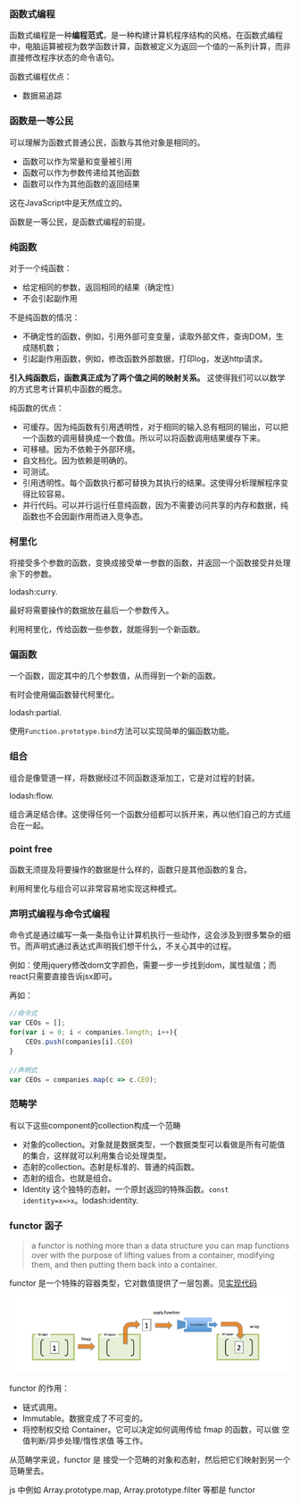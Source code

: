### 函数式编程
函数式编程是一种**编程范式**，是一种构建计算机程序结构的风格。在函数式编程中，电脑运算被视为数学函数计算，函数被定义为返回一个值的一系列计算，而非直接修改程序状态的命令语句。

函数式编程优点：
* 数据易追踪

### 函数是一等公民
可以理解为函数式普通公民，函数与其他对象是相同的。

* 函数可以作为常量和变量被引用
* 函数可以作为参数传递给其他函数
* 函数可以作为其他函数的返回结果

这在JavaScript中是天然成立的。

函数是一等公民，是函数式编程的前提。

### 纯函数
对于一个纯函数：
* 给定相同的参数，返回相同的结果（确定性）
* 不会引起副作用

不是纯函数的情况：
* 不确定性的函数，例如，引用外部可变变量，读取外部文件，查询DOM，生成随机数；
* 引起副作用函数，例如，修改函数外部数据，打印log，发送http请求。

**引入纯函数后，函数真正成为了两个值之间的映射关系。** 这使得我们可以以数学的方式思考计算机中函数的概念。

纯函数的优点：
* 可缓存。因为纯函数有引用透明性，对于相同的输入总有相同的输出，可以把一个函数的调用替换成一个数值。所以可以将函数调用结果缓存下来。
* 可移植。因为不依赖于外部环境。
* 自文档化。因为依赖是明确的。
* 可测试。
* 引用透明性。每个函数执行都可替换为其执行的结果。这使得分析理解程序变得比较容易。
* 并行代码。可以并行运行任意纯函数，因为不需要访问共享的内存和数据，纯函数也不会因副作用而进入竞争态。

### 柯里化
将接受多个参数的函数，变换成接受单一参数的函数，并返回一个函数接受并处理余下的参数。

lodash:curry.

最好将需要操作的数据放在最后一个参数传入。

利用柯里化，传给函数一些参数，就能得到一个新函数。

### 偏函数
一个函数，固定其中的几个参数值，从而得到一个新的函数。

有时会使用偏函数替代柯里化。

lodash:partial.

使用````Function.prototype.bind````方法可以实现简单的偏函数功能。

### 组合
组合是像管道一样，将数据经过不同函数逐渐加工，它是对过程的封装。

lodash:flow.

组合满足结合律。这使得任何一个函数分组都可以拆开来，再以他们自己的方式组合在一起。

### point free
函数无须提及将要操作的数据是什么样的，函数只是其他函数的复合。

利用柯里化与组合可以非常容易地实现这种模式。

### 声明式编程与命令式编程
命令式是通过编写一条一条指令让计算机执行一些动作，这会涉及到很多繁杂的细节。而声明式通过表达式声明我们想干什么，不关心其中的过程。

例如：使用jquery修改dom文字颜色，需要一步一步找到dom，属性赋值；而react只需要直接告诉jsx即可。

再如：
````javascript
//命令式
var CEOs = [];
for(var i = 0; i < companies.length; i++){
    CEOs.push(companies[i].CEO)
}

//声明式
var CEOs = companies.map(c => c.CEO);
````

### 范畴学
有以下这些component的collection构成一个范畴
* 对象的collection。对象就是数据类型，一个数据类型可以看做是所有可能值的集合，这样就可以利用集合论处理类型。
* 态射的collection。态射是标准的、普通的纯函数。
* 态射的组合。也就是组合。
* Identity 这个独特的态射。一个原封返回的特殊函数。````const identity=x=>x````。lodash:identity.

### functor 函子
> a functor is nothing more than a data structure you can map functions over with the purpose of lifting values from a container, modifying them, and then putting them back into a container. 

functor 是一个特殊的容器类型，它对数值提供了一层包裹。见[实现代码](./10500functor/110容器.js)

![](./sth/functor.png)

functor 的作用：
* 链式调用。
* Immutable。数据变成了不可变的。
* 将控制权交给 Container。它可以决定如何调用传给 fmap 的函数，可以做 空值判断/异步处理/惰性求值 等工作。

从范畴学来说，functor 是 接受一个范畴的对象和态射，然后把它们映射到另一个范畴里去。

js 中例如 Array.prototype.map, Array.prototype.filter 等都是 functor 


